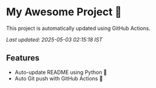 # My Awesome Project 🚀

This project is automatically updated using GitHub Actions.

_Last updated: 2025-05-03 02:15:18 IST_

## Features
- Auto-update README using Python 🐍
- Auto Git push with GitHub Actions 🤖

